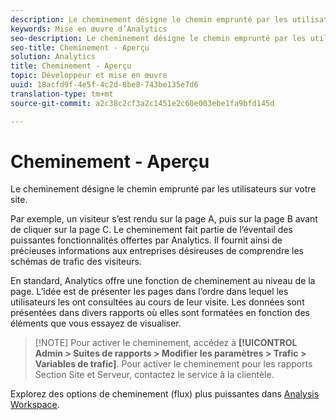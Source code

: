 ```yaml
---
description: Le cheminement désigne le chemin emprunté par les utilisateurs sur votre site.
keywords: Mise en œuvre d’Analytics
seo-description: Le cheminement désigne le chemin emprunté par les utilisateurs sur votre site.
seo-title: Cheminement - Aperçu
solution: Analytics
title: Cheminement - Aperçu
topic: Développeur et mise en œuvre
uuid: 18acfd9f-4e5f-4c2d-8be8-743be135e7d6
translation-type: tm+mt
source-git-commit: a2c38c2cf3a2c1451e2c60e003ebe1fa9bfd145d

---
```



# Cheminement - Aperçu

Le cheminement désigne le chemin emprunté par les utilisateurs sur votre site.

Par exemple, un visiteur s’est rendu sur la page A, puis sur la page B avant de cliquer sur la page C. Le cheminement fait partie de l’éventail des puissantes fonctionnalités offertes par Analytics. Il fournit ainsi de précieuses informations aux entreprises désireuses de comprendre les schémas de trafic des visiteurs.

En standard, Analytics offre une fonction de cheminement au niveau de la page. L’idée est de présenter les pages dans l’ordre dans lequel les utilisateurs les ont consultées au cours de leur visite. Les données sont présentées dans divers rapports où elles sont formatées en fonction des éléments que vous essayez de visualiser.

> [!NOTE] Pour activer le cheminement, accédez à **[!UICONTROL Admin &gt; Suites de rapports &gt; Modifier les paramètres &gt; Trafic &gt; Variables de trafic]**. Pour activer le cheminement pour les rapports Section Site et Serveur, contactez le service à la clientèle.

Explorez des options de cheminement (flux) plus puissantes dans [Analysis Workspace](/help/analyze/analysis-workspace/visualizations/c-flow/flow.md).